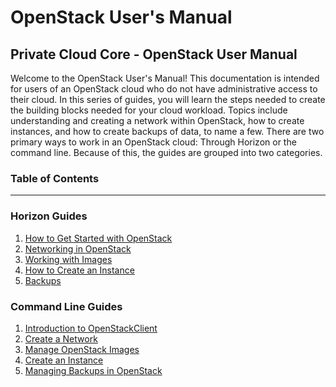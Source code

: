 # OpenStack User's Manual

## Private Cloud Core - OpenStack User Manual

Welcome to the OpenStack User's Manual\! This documentation is intended
for users of an OpenStack cloud who do not have administrative access to
their cloud. In this series of guides, you will learn the steps needed
to create the building blocks needed for your cloud workload. Topics
include understanding and creating a network within OpenStack, how to
create instances, and how to create backups of data, to name a few.
There are two primary ways to work in an OpenStack cloud: Through
Horizon or the command line. Because of this, the guides are grouped
into two categories.

### **Table of Contents**

-----

### Horizon Guides

1.  [How to Get Started with
    OpenStack](getting_started_with_openstack)
2.  [Networking in OpenStack](network_ip_traffic)
3.  [Working with Images](using_creating_images)
4.  [How to Create an Instance](create_an_instance)
5.  [Backups](backups)

### Command Line Guides

1.  [Introduction to OpenStackClient](openstackclient)
2.  [Create a Network](network_ip_traffic_cli)
3.  [Manage OpenStack
    Images](using_creating_images_cli)
4.  [Create an Instance](create_an_instance_cli)
5.  [Managing Backups in OpenStack](backups_cli)
